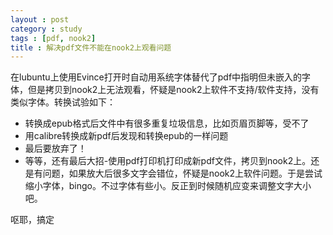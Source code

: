 ```yaml
---
layout : post
category : study
tags : [pdf, nook2]
title : 解决pdf文件不能在nook2上观看问题
---
```


在lubuntu上使用Evince打开时自动用系统字体替代了pdf中指明但未嵌入的字体，但是拷贝到nook2上无法观看，怀疑是nook2上软件不支持/软件支持，没有类似字体。转换试验如下：

* 转换成epub格式后文件中有很多重复垃圾信息，比如页眉页脚等，受不了
* 用calibre转换成新pdf后发现和转换epub的一样问题
* 最后要放弃了！
* 等等，还有最后大招-使用pdf打印机打印成新pdf文件，拷贝到nook2上。还是有问题，如果放大后很多文字会错位，怀疑是nook2上软件问题。于是尝试缩小字体，bingo。不过字体有些小。反正到时候随机应变来调整文字大小吧。

呕耶，搞定
